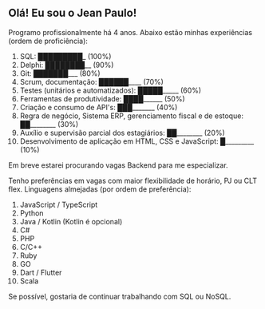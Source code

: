 ## Olá! Eu sou o Jean Paulo!

Programo profissionalmente há 4 anos. Abaixo estão minhas experiências (ordem de proficiência):

1. SQL: █████████_ (100%)
2. Delphi: ████████__ (90%)
3. Git: ███████___ (80%)
4. Scrum, documentação: ██████____ (70%)
5. Testes (unitários e automatizados): █████_____ (60%)
6. Ferramentas de produtividade: ████______ (50%)
7. Criação e consumo de API's: ███_______ (40%)
8. Regra de negócio, Sistema ERP, gerenciamento fiscal e de estoque: ██________ (30%)
9. Auxílio e supervisão parcial dos estagiários: ██________ (20%)
10. Desenvolvimento de aplicação em HTML, CSS e JavaScript: █_________ (10%)

Em breve estarei procurando vagas Backend para me especializar.

Tenho preferências em vagas com maior flexibilidade de horário, PJ ou CLT flex.
Linguagens almejadas (por ordem de preferência):
1. JavaScript / TypeScript
2. Python
3. Java / Kotlin (Kotlin é opcional)
4. C#
5. PHP
6. C/C++
7. Ruby
8. GO
9. Dart / Flutter
10. Scala

Se possível, gostaria de continuar trabalhando com SQL ou NoSQL.
